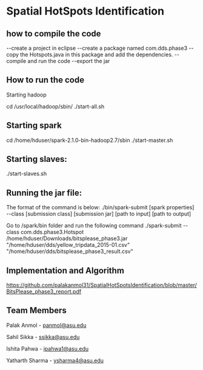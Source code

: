 # Spatial HotSpots Identification

## how to compile the code

--create a project in eclipse
--create a package named com.dds.phase3
--copy the Hotspots.java in this package and add the dependencies.
--compile and run the code
--export the jar


## How to run the code


Starting hadoop


 cd /usr/local/hadoop/sbin/
./start-all.sh 


## Starting spark


cd /home/hduser/spark-2.1.0-bin-hadoop2.7/sbin
./start-master.sh


## Starting slaves:


./start-slaves.sh



## Running the jar file:


The format of the command is below:
./bin/spark-submit [spark properties] --class [submission class] [submission jar] [path to input] [path to output]


Go to /spark/bin folder and run the following command
./spark-submit --class com.dds.phase3.Hotspot  /home/hduser/Downloads/bitsplease_phase3.jar "/home/hduser/dds/yellow_tripdata_2015-01.csv" "/home/hduser/dds/bitsplease_phase3_result.csv"

## Implementation and Algorithm 

https://github.com/palakanmol31/SpatialHotSpotsIdentification/blob/master/BitsPlease_phase3_report.pdf

## Team Members 
Palak Anmol - panmol@asu.edu

Sahil Sikka - ssikka@asu.edu

Ishita Pahwa - ipahwa1@asu.edu

Yatharth Sharma - ysharma4@asu.edu
